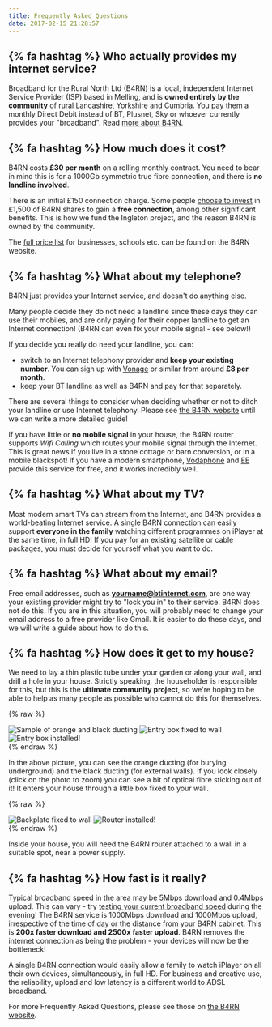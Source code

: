 ```yaml
---
title: Frequently Asked Questions
date: 2017-02-15 21:28:57
---
```


## {% fa hashtag %} Who actually provides my internet service?
Broadband for the Rural North Ltd (B4RN) is a local, independent Internet Service Provider (ISP) based in Melling, and is **owned entirely by the community** of rural Lancashire, Yorkshire and Cumbria. You pay them a monthly Direct Debit instead of BT, Plusnet, Sky or whoever currently provides your "broadband". Read [more about B4RN](https://b4rn.org.uk/about-us/).

## {% fa hashtag %} How much does it cost?

B4RN costs **£30 per month** on a rolling monthly contract. You need to bear in mind this is for a 1000Gb symmetric true fibre connection, and there is **no landline involved**.

There is an initial £150 connection charge. Some people [choose to invest](/investing/) in £1,500 of B4RN shares to gain a **free connection**, among other significant benefits. This is how we fund the Ingleton project, and the reason B4RN is owned by the community.

The [full price list](https://b4rn.org.uk/b4rn-service/charges/) for businesses, schools etc. can be found on the B4RN website. 

## {% fa hashtag %} What about my telephone?
B4RN just provides your Internet service, and doesn't do anything else. 

Many people decide they do not need a landline since these days they can use their mobiles, and are only paying for their copper landline to get an Internet connection! (B4RN can even fix your mobile signal - see below!)

If you decide you really do need your landline, you can:

- switch to an Internet telephony provider and **keep your existing  number**. You can sign up with [Vonage](https://www.vonage.co.uk/home/) or similar from around **£8 per month**. 
- keep your BT landline as well as B4RN and pay for that separately.

There are several things to consider when deciding whether or not to ditch your landline or use Internet telephony. Please see  [the B4RN website](https://b4rn.org.uk/faqs/) until we can write a more detailed guide!

If you have little or **no mobile signal** in your house, the B4RN router supports *Wifi Calling* which routes your mobile signal through the Internet. This is great news if you live in a stone cottage or barn conversion, or in a mobile blackspot! If you have a modern smartphone, [Vodaphone](https://www.vodafone.co.uk/explore/network/network-improvements/wi-fi-calling/) and [EE](http://ee.co.uk/why-ee/wifi-calling) provide this service for free, and it works incredibly well.

## {% fa hashtag %} What about my TV?
Most modern smart TVs can stream from the Internet, and B4RN provides a world-beating Internet service. A single B4RN connection can easily support **everyone in the family** watching different programmes on iPlayer at the same time, in full HD! If you pay for an existing satellite or cable packages, you must decide for yourself what you want to do.

## {% fa hashtag %} What about my email?
Free email addresses, such as **yourname@btinternet.com**, are one way your existing provider might try to "lock you in" to their service. B4RN does not do this. If you are in this situation, you will probably need to change your email address to a free provider like Gmail. It is easier to do these days, and we will write a guide about how to do this.

## {% fa hashtag %} How does it get to my house?
We need to lay a thin plastic tube under your garden or along your wall, and drill a hole in your house. Strictly speaking, the householder is responsible for this, but this is the **ultimate community project**, so we're hoping to be able to help as many people as possible who cannot do this for themselves.

{% raw %}
<div class="justified-gallery">
<img src="/images/duct-sample.jpg" alt="Sample of orange and black ducting"/>
<img src="/images/installations/outside-box-1.jpg" alt="Entry box fixed to wall"/>
<img src="/images/installations/outside-box-2.jpg" alt="Entry box installed!"/>
</div>
{% endraw %}

In the above picture, you can see the orange ducting (for burying underground) and the black ducting (for external walls). If you look closely (click on the photo to zoom) you can see a bit of optical fibre sticking out of it! It enters your house through a little box fixed to your wall.

{% raw %}
<div class="justified-gallery">
<img src="/images/installations/router-2-backplate.jpg" alt="Backplate fixed to wall" />
<img src="/images/installations/router-2-done.jpg" alt="Router installed!" />
</div>
{% endraw %}

Inside your house, you will need the B4RN router attached to a wall in a suitable spot, near a power supply.

## {% fa hashtag %} How fast is it really?

Typical broadband speed in the area may be 5Mbps download and 0.4Mbps upload. This can vary - try [testing your current broadband speed](http://www.speedtest.net/) during the evening!  The B4RN service is 1000Mbps download and 1000Mbps upload, irrespective of the time of day or the distance from your B4RN cabinet. This is **200x faster download and 2500x faster upload**. B4RN removes the internet connection as being the problem - your devices will now be the bottleneck!

A single B4RN connection would easily allow a family to watch iPlayer on all their own devices, simultaneously, in full HD. For business and creative use, the reliability, upload and low latency is a different world to ADSL broadband. 

For more Frequently Asked Questions, please see those on [the B4RN website](https://b4rn.org.uk/faqs/).
